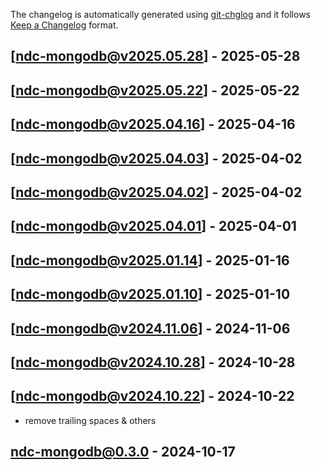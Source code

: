 The changelog is automatically generated using [git-chglog](https://github.com/git-chglog/git-chglog) and it follows [Keep a Changelog](https://keepachangelog.com) format.


<a name="ndc-mongodb@v2025.05.28"></a>
## [ndc-mongodb@v2025.05.28] - 2025-05-28

<a name="ndc-mongodb@v2025.05.22"></a>
## [ndc-mongodb@v2025.05.22] - 2025-05-22

<a name="ndc-mongodb@v2025.04.16"></a>
## [ndc-mongodb@v2025.04.16] - 2025-04-16

<a name="ndc-mongodb@v2025.04.03"></a>
## [ndc-mongodb@v2025.04.03] - 2025-04-02

<a name="ndc-mongodb@v2025.04.02"></a>
## [ndc-mongodb@v2025.04.02] - 2025-04-02

<a name="ndc-mongodb@v2025.04.01"></a>
## [ndc-mongodb@v2025.04.01] - 2025-04-01

<a name="ndc-mongodb@v2025.01.14"></a>
## [ndc-mongodb@v2025.01.14] - 2025-01-16

<a name="ndc-mongodb@v2025.01.10"></a>
## [ndc-mongodb@v2025.01.10] - 2025-01-10

<a name="ndc-mongodb@v2024.11.06"></a>
## [ndc-mongodb@v2024.11.06] - 2024-11-06

<a name="ndc-mongodb@v2024.10.28"></a>
## [ndc-mongodb@v2024.10.28] - 2024-10-28

<a name="ndc-mongodb@v2024.10.22"></a>
## [ndc-mongodb@v2024.10.22] - 2024-10-22
- remove trailing spaces & others

<a name="ndc-mongodb@0.3.0"></a>
## ndc-mongodb@0.3.0 - 2024-10-17
